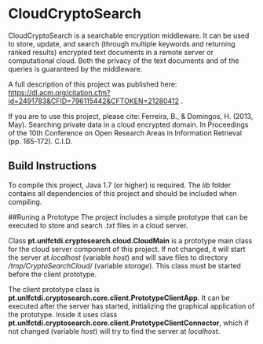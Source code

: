 # CloudCryptoSearch
CloudCryptoSearch is a searchable encryption middleware. It can be used to store, update, and search (through multiple keywords and returning ranked results)  encrypted text documents in a remote server or computational cloud. Both the privacy of the text documents and of the queries is guaranteed by the middleware.

A full description of this project was published here: https://dl.acm.org/citation.cfm?id=2491783&CFID=796115442&CFTOKEN=21280412 .

If you are to use this project, please cite:
Ferreira, B., & Domingos, H. (2013, May). Searching private data in a cloud encrypted domain. In Proceedings of the 10th Conference on Open Research Areas in Information Retrieval (pp. 165-172). C.I.D.


## Build Instructions
To compile this project, Java 1.7 (or higher) is required. The *lib* folder contains all dependencies of this project and should be included when compiling.

##Runing a Prototype
The project includes a simple prototype that can be executed to store and search *.txt* files in a cloud server.

Class **pt.unlfctdi.cryptosearch.cloud.CloudMain** is a prototype main class for the cloud server component of this project. If not changed, it will start the server at *localhost* (variable *host*) and will save files to directory */tmp/CryptoSearchCloud/* (variable *storage*). This class must be started before the client prototype.

The client prototype class is **pt.unlfctdi.cryptosearch.core.client.PrototypeClientApp**. It can be executed after the server has started, initializing the graphical application of the prototype. Inside it uses class **pt.unlfctdi.cryptosearch.core.client.PrototypeClientConnector**, which if not changed (variable *host*) will try to find the server at *localhost*. 
